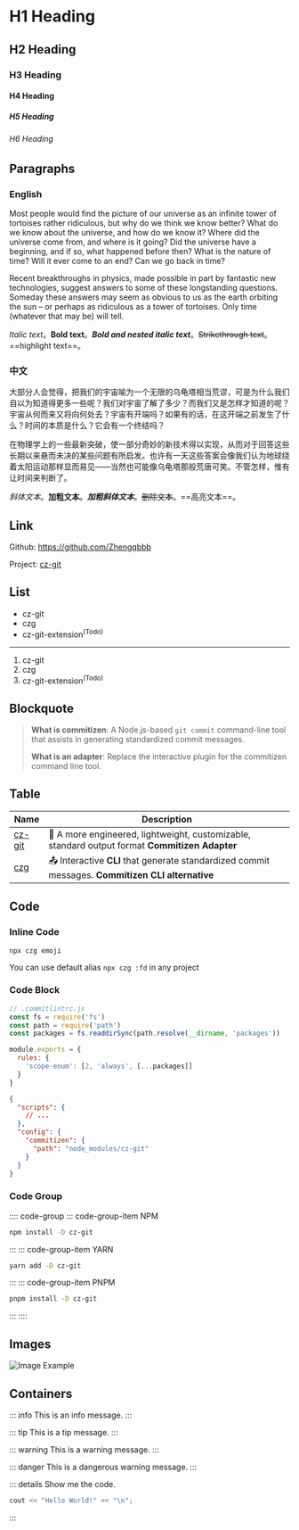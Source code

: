 # H1 Heading

## H2 Heading

### H3 Heading

#### H4 Heading

##### H5 Heading

###### H6 Heading

## Paragraphs

### English

Most people would find the picture of our universe as an infinite tower of tortoises rather ridiculous, but why do we think we know better? What do we know about the universe, and how do we know it? Where did the universe come from, and where is it going? Did the universe have a beginning, and if so, what happened before then? What is the nature of time? Will it ever come to an end? Can we go back in time?

Recent breakthroughs in physics, made possible in part by fantastic new technologies, suggest answers to some of these longstanding questions. Someday these answers may seem as obvious to us as the earth orbiting the sun – or perhaps as ridiculous as a tower of tortoises. Only time (whatever that may be) will tell.

*Italic text*。**Bold text**。***Bold and nested italic text***。~~Strikethrough text~~。==highlight text==。

### 中文

大部分人会觉得，把我们的宇宙喻为一个无限的乌龟塔相当荒谬，可是为什么我们自以为知道得更多一些呢？我们对宇宙了解了多少？而我们又是怎样才知道的呢？宇宙从何而来又将向何处去？宇宙有开端吗？如果有的话，在这开端之前发生了什么？时间的本质是什么？它会有一个终结吗？

在物理学上的一些最新突破，使一部分奇妙的新技术得以实现，从而对于回答这些长期以来悬而未决的某些问题有所启发。也许有一天这些答案会像我们认为地球绕着太阳运动那样显而易见——当然也可能像乌龟塔那般荒唐可笑。不管怎样，惟有让时间来判断了。

*斜体文本*。**加粗文本**。***加粗斜体文本***。~~删除文本~~。==高亮文本==。

## Link

Github: https://github.com/Zhengqbbb

Project: [cz-git](https://cz-git.qbb.sh)


## List

- cz-git
- czg
- cz-git-extension<sup>(Todo)</sup>

---

1. cz-git
2. czg
3. cz-git-extension<sup>(Todo)</sup>

## Blockquote

> **What is commitizen**: A Node.js-based `git commit` command-line tool that assists in generating standardized commit messages.
>
> **What is an adapter**: Replace the interactive plugin for the commitizen command line tool.

## Table

| Name | Description |
|------|------|
| [cz-git](https://cz-git.qbb.sh/) | 🔩 A more engineered, lightweight, customizable, standard output format **Commitizen Adapter** |
| [czg](https://cz-git.qbb.sh/cli/) | 📤 Interactive **CLI** that generate standardized commit messages. **Commitizen CLI alternative** |

## Code

### Inline Code

`npx czg emoji`

You can use default alias `npx czg :fd` in any project

### Code Block

```js
// .commitlintrc.js
const fs = require('fs')
const path = require('path')
const packages = fs.readdirSync(path.resolve(__dirname, 'packages'))

module.exports = {
  rules: {
    'scope-enum': [2, 'always', [...packages]]
  }
}
```

```json
{
  "scripts": {
    // ...
  },
  "config": {
    "commitizen": {
      "path": "node_modules/cz-git"
    }
  }
}
```

### Code Group

:::: code-group
::: code-group-item NPM

```sh
npm install -D cz-git
```

:::
::: code-group-item YARN

```sh
yarn add -D cz-git
```

:::
::: code-group-item PNPM

```sh
pnpm install -D cz-git
```

:::
::::


## Images

![Image Example](/pwa-512x512.png)

## Containers

<!-- ::: link {fa-github-alt} [vuepress-theme-gungnir](https://github.com/Renovamen/vuepress-theme-gungnir)
A blog theme for VuePress 2.
:::

::: link {/img/links/me.png} [My Blog](https://blog.zxh.io)
My blog 🧐, powered by VuePress 2, themed by Gungnir.
::: -->

::: info
This is an info message.
:::

::: tip
This is a tip message.
:::

::: warning
This is a warning message.
:::

::: danger
This is a dangerous warning message.
:::

::: details Show me the code.
```cpp
cout << "Hello World!" << "\n";
```
:::
